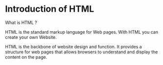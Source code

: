 # Introduction of HTML

What is HTML ?

HTML is the standard markup language for Web pages.
With HTML you can create your own Website.

HTML is the backbone of website design and function. It provides a structure for web pages that allows browsers to understand and display the content on the page.

